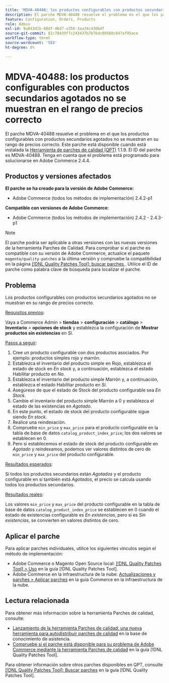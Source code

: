 ```yaml
---
title: 'MDVA-40488: los productos configurables con productos secundarios agotados no se muestran en el rango de precios correcto'
description: El parche MDVA-40488 resuelve el problema en el que los productos configurables con productos secundarios agotados no se muestran en su rango de precios correcto. Este parche está disponible cuando está instalada la [Quality Patches Tool (QPT)](https://experienceleague.adobe.com/en/docs/commerce-knowledge-base/kb/announcements/commerce-announcements/magento-quality-patches-released-new-tool-to-self-serve-quality-patches) 1.1.9. El ID del parche es MDVA-40488. Tenga en cuenta que el problema está programado para solucionarse en Adobe Commerce 2.4.4.
feature: Configuration, Orders, Products
role: Admin
exl-id: 9a843d1b-88df-4bd7-a358-3aa34c436bdf
source-git-commit: 81c78439f7c243437b7b76dc80560c847af95ace
workflow-type: tm+mt
source-wordcount: '583'
ht-degree: 0%

---
```


# MDVA-40488: los productos configurables con productos secundarios agotados no se muestran en el rango de precios correcto

El parche MDVA-40488 resuelve el problema en el que los productos configurables con productos secundarios agotados no se muestran en su rango de precios correcto. Este parche está disponible cuando está instalada la [Herramienta de parches de calidad (QPT)](https://experienceleague.adobe.com/en/docs/commerce-knowledge-base/kb/announcements/commerce-announcements/magento-quality-patches-released-new-tool-to-self-serve-quality-patches) 1.1.9. El ID del parche es MDVA-40488. Tenga en cuenta que el problema está programado para solucionarse en Adobe Commerce 2.4.4.

## Productos y versiones afectados

**El parche se ha creado para la versión de Adobe Commerce:**

* Adobe Commerce (todos los métodos de implementación) 2.4.2-p1

**Compatible con versiones de Adobe Commerce:**

* Adobe Commerce (todos los métodos de implementación) 2.4.2 - 2.4.3-p1

>[!NOTE]
>
>El parche podría ser aplicable a otras versiones con las nuevas versiones de la herramienta Parches de Calidad. Para comprobar si el parche es compatible con su versión de Adobe Commerce, actualice el paquete `magento/quality-patches` a la última versión y compruebe la compatibilidad en la página [[!DNL Quality Patches Tool]: buscar parches ](https://experienceleague.adobe.com/en/docs/commerce-knowledge-base/kb/announcements/commerce-announcements/magento-quality-patches-released-new-tool-to-self-serve-quality-patches). Utilice el ID de parche como palabra clave de búsqueda para localizar el parche.

## Problema

Los productos configurables con productos secundarios agotados no se muestran en su rango de precios correcto.

<u>Requisitos previos</u>:

Vaya a Commerce Admin > **tiendas** > **configuración** > **catálogo** > **Inventario** > **opciones de stock** y establezca la configuración de **Mostrar productos sin existencias** en *Sí*.

<u>Pasos a seguir</u>:

1. Cree un producto configurable con dos productos asociados. Por ejemplo: productos simples rojo y marrón.
1. Establezca el inventario del producto simple en Rojo, establezca el estado de stock en *En stock* y, a continuación, establezca el estado Habilitar producto en *No*.
1. Establezca el inventario del producto simple Marrón y, a continuación, establezca el estado Habilitar producto en *Sí*.
1. Asegúrese de que el estado de Stock del producto configurable sea *En Stock*.
1. Cambie el inventario del producto simple Marrón a 0 y establezca el estado de las existencias en *Agotado*.
1. En este punto, el estado de stock del producto configurable sigue siendo *En stock*.
1. Realice una reindexación.
1. Compruebe `min_price` y `max_price` para el producto configurable en la tabla de base de datos `catalog_product_index_price`; los dos valores se establecen en 0.
1. Pero si establecemos el estado de stock del producto configurable en *Agotado* y reindexamos, podemos ver valores distintos de cero de `min_price` y `max_price` del producto configurable.

<u>Resultados esperados</u>:

Si todos los productos secundarios están *Agotados* y el producto configurable en sí también está *Agotados*, el precio se calcula usando todos los productos secundarios.

<u>Resultados reales</u>:

Los valores `min_price` y `max_price` del producto configurable en la tabla de base de datos `catalog_product_index_price` se establecen en 0 cuando el estado de existencias configurable es *En existencias*, pero si es *Sin existencias*, se convierten en valores distintos de cero.

## Aplicar el parche

Para aplicar parches individuales, utilice los siguientes vínculos según el método de implementación:

* Adobe Commerce o Magento Open Source local: [[!DNL Quality Patches Tool] > Uso](/help/tools/quality-patches-tool/usage.md) en la guía [!DNL Quality Patches Tool].
* Adobe Commerce en la infraestructura de la nube: [Actualizaciones y parches > Aplicar parches](https://experienceleague.adobe.com/docs/commerce-cloud-service/user-guide/develop/upgrade/apply-patches.html) en la guía Commerce en la infraestructura de la nube.

## Lectura relacionada

Para obtener más información sobre la herramienta Parches de calidad, consulte:

* [Lanzamiento de la herramienta Parches de calidad: una nueva herramienta para autodistribuir parches de calidad](https://experienceleague.adobe.com/en/docs/commerce-knowledge-base/kb/announcements/commerce-announcements/magento-quality-patches-released-new-tool-to-self-serve-quality-patches) en la base de conocimiento de asistencia.
* [Compruebe si el parche está disponible para su problema de Adobe Commerce mediante la herramienta Parches de calidad](/help/tools/quality-patches-tool/patches-available-in-qpt/check-patch-for-magento-issue-with-magento-quality-patches.md) en la guía [!DNL Quality Patches Tool].

Para obtener información sobre otros parches disponibles en QPT, consulte [[!DNL Quality Patches Tool]: Buscar parches](https://experienceleague.adobe.com/tools/commerce-quality-patches/index.html) en la guía [!DNL Quality Patches Tool].
